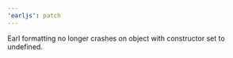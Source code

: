 ```yaml
---
'earljs': patch
---
```


Earl formatting no longer crashes on object with constructor set to undefined.
